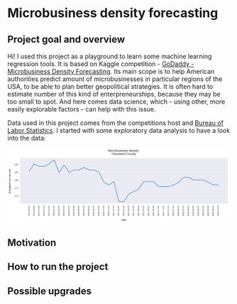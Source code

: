 # Microbusiness density forecasting

## Project goal and overview
Hi! I used this project as a playground to learn some machine learning regression tools. It is based on Kaggle competition - [GoDaddy - Microbusiness Density Forecasting](https://www.kaggle.com/competitions/godaddy-microbusiness-density-forecasting/overview). Its main scope is to help American authorities predict amount of microbusinesses in particular regions of the USA, to be able to plan better geopolitical strategies. It is often hard to estimate number of this kind of enterpreneurships, because they may be too small to spot. And here comes data science, which - using other, more easily explorable factors - can help with this issue.  
  
Data used in this project comes from the competitions host and [Bureau of Labor Statistics](https://www.bls.gov/home.htm). I started with some exploratory data analysis to have a look into the data:  
  
<img src="img/img3.png" alt="Ranking_1" width="500">


## Motivation

## How to run the project

## Possible upgrades
